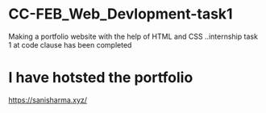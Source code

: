 # CC-FEB_Web_Devlopment-task1
Making a portfolio website with the help of HTML and CSS ..internship task 1 at code clause has been completed
# I have hotsted the portfolio 
https://sanisharma.xyz/
